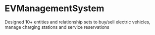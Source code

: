 # EVManagementSystem
 Designed 10+ entities and relationship sets to buy/sell electric vehicles, manage charging stations and service reservations
